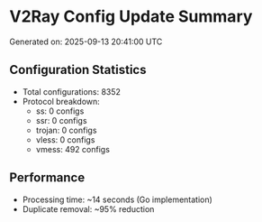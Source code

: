 # V2Ray Config Update Summary
Generated on: 2025-09-13 20:41:00 UTC

## Configuration Statistics
- Total configurations: 8352
- Protocol breakdown:
  - ss: 0 configs
  - ssr: 0 configs
  - trojan: 0 configs
  - vless: 0 configs
  - vmess: 492 configs

## Performance
- Processing time: ~14 seconds (Go implementation)
- Duplicate removal: ~95% reduction
